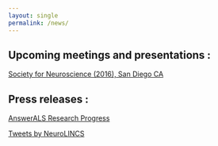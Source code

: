 ```yaml
---
layout: single
permalink: /news/
---
```


## Upcoming meetings and presentations :

[Society for Neuroscience (2016), San Diego CA](https://www.sfn.org/annual-meeting/neuroscience-2016)

## Press releases :

[AnswerALS Research Progress](http://answerals.org/progress-media)



<a class="twitter-timeline" href="https://twitter.com/NeuroLINCS">Tweets by NeuroLINCS</a> <script async src="//platform.twitter.com/widgets.js" charset="utf-8"></script>
